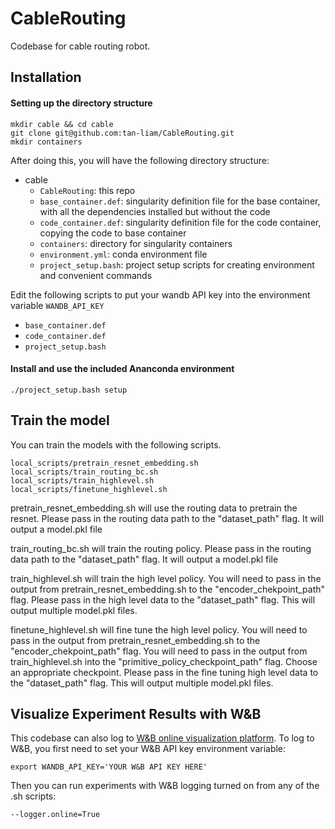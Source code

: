 # CableRouting
Codebase for cable routing robot.


## Installation

#### Setting up the directory structure
```shell
mkdir cable && cd cable
git clone git@github.com:tan-liam/CableRouting.git
mkdir containers
```

After doing this, you will have the following directory structure:
* cable
    * `CableRouting`: this repo
    * `base_container.def`:   singularity definition file
          for the base container, with all the dependencies installed but without the code
    * `code_container.def`:   singularity definition file
          for the code container, copying the code to base container
    * `containers`:  directory for singularity containers
    * `environment.yml`: conda environment file
    * `project_setup.bash`: project setup scripts for
          creating environment and convenient commands


Edit the following scripts to put your wandb API key into the environment variable `WANDB_API_KEY`
* `base_container.def`
* `code_container.def`
* `project_setup.bash`


#### Install and use the included Ananconda environment
```shell
./project_setup.bash setup
```



## Train the model
You can train the models with the following scripts.
```shell
local_scripts/pretrain_resnet_embedding.sh
local_scripts/train_routing_bc.sh
local_scripts/train_highlevel.sh
local_scripts/finetune_highlevel.sh
```

pretrain_resnet_embedding.sh will use the routing data to pretrain the resnet. Please pass in the routing data path to the "dataset_path" flag. It will output a model.pkl file

train_routing_bc.sh will train the routing policy. Please pass in the routing data path to the "dataset_path" flag. It will output a model.pkl file

train_highlevel.sh will train the high level policy. You will need to pass in the output from pretrain_resnet_embedding.sh to the "encoder_chekpoint_path" flag. Please pass in the high level data to the "dataset_path" flag. This will output multiple model.pkl files.

finetune_highlevel.sh will fine tune the high level policy. You will need to pass in the output from pretrain_resnet_embedding.sh to the "encoder_chekpoint_path" flag. You will need to pass in the output from train_highlevel.sh into the "primitive_policy_checkpoint_path" flag. Choose an appropriate checkpoint. Please pass in the fine tuning high level data to the "dataset_path" flag. This will output multiple model.pkl files.

## Visualize Experiment Results with W&B
This codebase can also log to [W&B online visualization platform](https://wandb.ai/site).
To log to W&B, you first need to set your W&B API key environment variable:
```shell
export WANDB_API_KEY='YOUR W&B API KEY HERE'
```
Then you can run experiments with W&B logging turned on from any of the .sh scripts:
```shell
--logger.online=True
```

